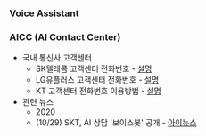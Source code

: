 ### Voice Assistant

### AICC (AI Contact Center)
* 국내 통신사 고객센터
  * SK텔레콤 고객센터 전화번호 - [설명](https://guiguri-bugs.tistory.com/166)
  * LG유플러스 고객센터 전화번호 - [설명](https://guiguri-bugs.tistory.com/171?category=854905)
  * KT 고객센터 전화번호 이용방법 - [설명](https://guiguri-bugs.tistory.com/152)
* 관련 뉴스 
  * 2020
  * (10/29) SKT, AI 상담 '보이스봇' 공개 - [아이뉴스](http://www.inews24.com/view/1311679)

### 
